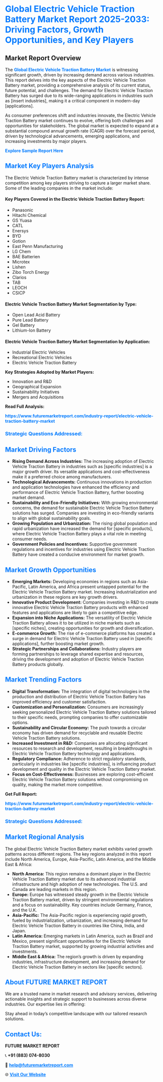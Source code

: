 <h1 style="color: #007BFF;">Global Electric Vehicle Traction Battery Market Report 2025-2033: Driving Factors, Growth Opportunities, and Key Players</h1>

<section id="overview">
<h2>Market Report Overview</h2>
<p>The <a href="https://www.futuremarketreport.com/industry-report/electric-vehicle-traction-battery-market" style="color: #007BFF; text-decoration: none;"><strong>Global Electric Vehicle Traction Battery Market</strong></a> is witnessing significant growth, driven by increasing demand across various industries. This report delves into the key aspects of the Electric Vehicle Traction Battery market, providing a comprehensive analysis of its current status, future potential, and challenges. The demand for Electric Vehicle Traction Battery has surged due to its wide-ranging applications in industries such as [insert industries], making it a critical component in modern-day [applications].</p>
<p>As consumer preferences shift and industries innovate, the Electric Vehicle Traction Battery market continues to evolve, offering both challenges and opportunities for stakeholders. The global market is expected to expand at a substantial compound annual growth rate (CAGR) over the forecast period, driven by technological advancements, emerging applications, and increasing investments by major players.</p>
</section>

<section id="overview">
<p><a href="https://www.futuremarketreport.com/request-sample/reportId=126519" style="color: #007BFF; text-decoration: none;"><strong>Explore Sample Report Here</strong></a></p>
</section>

<section id="key-players">
<h2 style="color: #007BFF;">Market Key Players Analysis</h2>
<p>The Electric Vehicle Traction Battery market is characterized by intense competition among key players striving to capture a larger market share. Some of the leading companies in the market include:</p>
<h4>Key Players Covered in the Electric Vehicle Traction Battery Report:</h4>
<ul><li>Panasonic</li><li>Hitachi Chemical</li><li>GS Yuasa</li><li>CATL</li><li>Enersys</li><li>BYD</li><li>Gotion</li><li>East Penn Manufacturing</li><li>LG Chem</li><li>BAE Batterien</li><li>Microtex</li><li>Lishen</li><li>Zibo Torch Energy</li><li>Clarios</li><li>TAB</li><li>LEOCH</li><li>CSICP</li></ul>
<h4>Electric Vehicle Traction Battery Market Segmentation by Type:</h4>
<ul><li>Open Lead Acid Battery</li><li>Pure Lead Battery</li><li>Gel Battery</li><li>Lithium-Ion Battery</li></ul>

<h4>Electric Vehicle Traction Battery Market Segmentation by Application:</h4>
<ul><li>Industrial Electric Vehicles</li><li>Recreational Electric Vehicles</li><li>Electric Vehicle Traction Battery</li></ul>
<p><strong>Key Strategies Adopted by Market Players:</strong></p>
<ul>
<li>Innovation and R&D</li>
<li>Geographical Expansion</li>
<li>Sustainability Initiatives</li>
<li>Mergers and Acquisitions</li>
</ul>
</section>

<section>
<p><strong>Read Full Analysis: </strong></p><a href="https://www.futuremarketreport.com/industry-report/electric-vehicle-traction-battery-market" style="color: #007BFF; text-decoration: none;"><strong>https://www.futuremarketreport.com/industry-report/electric-vehicle-traction-battery-market</strong></a>
<h3 style="color: #007BFF;">Strategic Questions Addressed:</h3>
</section>

<section id="driving-factors">
<h2 style="color: #007BFF;">Market Driving Factors</h2>
<ul>
<li><strong>Rising Demand Across Industries:</strong> The increasing adoption of Electric Vehicle Traction Battery in industries such as [specific industries] is a major growth driver. Its versatile applications and cost-effectiveness make it a preferred choice among manufacturers.</li>
<li><strong>Technological Advancements:</strong> Continuous innovations in production and application technologies have enhanced the efficiency and performance of Electric Vehicle Traction Battery, further boosting market demand.</li>
<li><strong>Sustainability and Eco-Friendly Initiatives:</strong> With growing environmental concerns, the demand for sustainable Electric Vehicle Traction Battery solutions has surged. Companies are investing in eco-friendly variants to align with global sustainability goals.</li>
<li><strong>Growing Population and Urbanization:</strong> The rising global population and rapid urbanization have increased the demand for [specific products], where Electric Vehicle Traction Battery plays a vital role in meeting consumer needs.</li>
<li><strong>Government Policies and Incentives:</strong> Supportive government regulations and incentives for industries using Electric Vehicle Traction Battery have created a conducive environment for market growth.</li>
</ul>
</section>

<section id="growth-opportunities">
<h2 style="color: #007BFF;">Market Growth Opportunities</h2>
<ul>
<li><strong>Emerging Markets:</strong> Developing economies in regions such as Asia-Pacific, Latin America, and Africa present untapped potential for the Electric Vehicle Traction Battery market. Increasing industrialization and urbanization in these regions are key growth drivers.</li>
<li><strong>Innovative Product Development:</strong> Companies investing in R&D to create innovative Electric Vehicle Traction Battery products with enhanced features and applications are likely to gain a competitive edge.</li>
<li><strong>Expansion into Niche Applications:</strong> The versatility of Electric Vehicle Traction Battery allows it to be utilized in niche markets such as [specific niches], creating opportunities for growth and diversification.</li>
<li><strong>E-commerce Growth:</strong> The rise of e-commerce platforms has created a surge in demand for Electric Vehicle Traction Battery used in [specific applications], further boosting market growth.</li>
<li><strong>Strategic Partnerships and Collaborations:</strong> Industry players are forming partnerships to leverage shared expertise and resources, driving the development and adoption of Electric Vehicle Traction Battery products globally.</li>
</ul>
</section>

<section id="trending-factors">
<h2 style="color: #007BFF;">Market Trending Factors</h2>
<ul>
<li><strong>Digital Transformation:</strong> The integration of digital technologies in the production and distribution of Electric Vehicle Traction Battery has improved efficiency and customer satisfaction.</li>
<li><strong>Customization and Personalization:</strong> Consumers are increasingly seeking personalized Electric Vehicle Traction Battery solutions tailored to their specific needs, prompting companies to offer customizable options.</li>
<li><strong>Sustainability and Circular Economy:</strong> The push towards a circular economy has driven demand for recyclable and reusable Electric Vehicle Traction Battery solutions.</li>
<li><strong>Increased Investment in R&D:</strong> Companies are allocating significant resources to research and development, resulting in breakthroughs in Electric Vehicle Traction Battery technology and applications.</li>
<li><strong>Regulatory Compliance:</strong> Adherence to strict regulatory standards, particularly in industries like [specific industries], is influencing product development and quality in the Electric Vehicle Traction Battery market.</li>
<li><strong>Focus on Cost-Effectiveness:</strong> Businesses are exploring cost-efficient Electric Vehicle Traction Battery solutions without compromising on quality, making the market more competitive.</li>
</ul>
</section>

<section>
<p><strong>Get Full Report: </strong></p><a href="https://www.futuremarketreport.com/industry-report/electric-vehicle-traction-battery-market" style="color: #007BFF; text-decoration: none;"><strong>https://www.futuremarketreport.com/industry-report/electric-vehicle-traction-battery-market</strong></a>
<h3 style="color: #007BFF;">Strategic Questions Addressed:</h3>
</section>


<section id="regional-analysis">
<h2 style="color: #007BFF;">Market Regional Analysis</h2>
<p>The global Electric Vehicle Traction Battery market exhibits varied growth patterns across different regions. The key regions analyzed in this report include North America, Europe, Asia-Pacific, Latin America, and the Middle East & Africa:</p>
<ul>
<li><strong>North America:</strong> This region remains a dominant player in the Electric Vehicle Traction Battery market due to its advanced industrial infrastructure and high adoption of new technologies. The U.S. and Canada are leading markets in this region.</li>
<li><strong>Europe:</strong> Europe has witnessed steady growth in the Electric Vehicle Traction Battery market, driven by stringent environmental regulations and a focus on sustainability. Key countries include Germany, France, and the U.K.</li>
<li><strong>Asia-Pacific:</strong> The Asia-Pacific region is experiencing rapid growth, fueled by industrialization, urbanization, and increasing demand for Electric Vehicle Traction Battery in countries like China, India, and Japan.</li>
<li><strong>Latin America:</strong> Emerging markets in Latin America, such as Brazil and Mexico, present significant opportunities for the Electric Vehicle Traction Battery market, supported by growing industrial activities and investments.</li>
<li><strong>Middle East & Africa:</strong> The region’s growth is driven by expanding industries, infrastructure development, and increasing demand for Electric Vehicle Traction Battery in sectors like [specific sectors].</li>
</ul>
</section>

<footer>
<h2 style="color: #007BFF;">About FUTURE MARKET REPORT</h2>
<p>We are a trusted name in market research and advisory services, delivering actionable insights and strategic support to businesses across diverse industries. Our expertise lies in offering:</p>

<p>Stay ahead in today’s competitive landscape with our tailored research solutions.</p>

<h2 style="color: #007BFF;">Contact Us:</h2>
<p><strong>FUTURE MARKET REPORT</strong></p>
<p>📞 <strong>+91 (883) 074-8030</strong></p>
<p>📧 <strong><a href="mailto:help@futuremarketreport.com" style="color: #007BFF;">help@futuremarketreport.com</a></strong></p>
<p>🌐 <strong><a href="https://www.futuremarketreport.com/" style="color: #007BFF;">Visit Our Website</a></strong></p>
</footer>